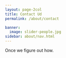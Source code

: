 ```yaml
---
layout: page-2col
title: Contact Ud
permalink: /about/contact

banner:
  image: slider-people.jpg
sidebar: about/nav.html
---
```


Once we figure out how.
